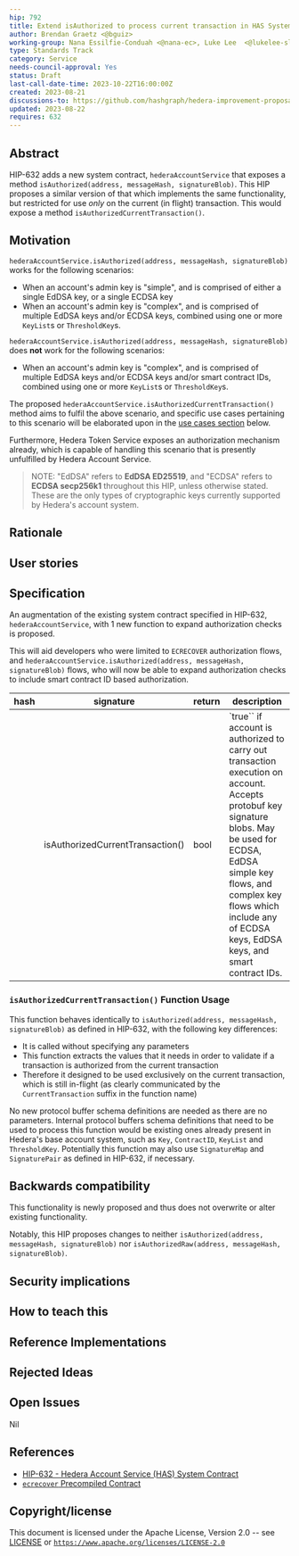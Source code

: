 ```yaml
---
hip: 792
title: Extend isAuthorized to process current transaction in HAS System Contract
author: Brendan Graetz <@bguiz>
working-group: Nana Essilfie-Conduah <@nana-ec>, Luke Lee  <@lukelee-sl>
type: Standards Track
category: Service
needs-council-approval: Yes
status: Draft
last-call-date-time: 2023-10-22T16:00:00Z
created: 2023-08-21
discussions-to: https://github.com/hashgraph/hedera-improvement-proposal/discussions/792
updated: 2023-08-22
requires: 632
---
```


## Abstract

<!-- a short (~200 word) description of the technical issue being addressed. -->

HIP-632 adds a new system contract, `hederaAccountService` that exposes a method `isAuthorized(address, messageHash, signatureBlob)`. This HIP proposes a similar version of that which implements the same functionality, but restricted for use *only* on the current (in flight) transaction. This would expose a method `isAuthorizedCurrentTransaction()`.

## Motivation

<!-- The motivation is critical for HIPs that want to change the Hedera codebase or ecosystem. It should clearly explain why the existing specification is inadequate to address the problem that the HIP solves. HIP submissions without sufficient motivation may be rejected outright. -->

`hederaAccountService.isAuthorized(address, messageHash, signatureBlob)` works for the following scenarios:

- When an account's admin key is "simple", and is comprised of either a single EdDSA key, or a single ECDSA key
- When an account's admin key is "complex", and is comprised of multiple EdDSA keys and/or  ECDSA keys, combined using one or more `KeyList`s or `ThresholdKey`s.

`hederaAccountService.isAuthorized(address, messageHash, signatureBlob)` does **not** work for the following scenarios:

- When an account's admin key is "complex", and is comprised of multiple EdDSA keys and/or  ECDSA keys and/or smart contract IDs, combined using one or more `KeyList`s or `ThresholdKey`s.

The proposed `hederaAccountService.isAuthorizedCurrentTransaction()` method aims to fulfil the above scenario, and specific use cases pertaining to this scenario will be elaborated upon in the [use cases section](#use-cases) below.

Furthermore, Hedera Token Service exposes an authorization mechanism already,
which is capable of handling this scenario that is presently unfulfilled by Hedera Account Service.
<!-- TODO links/ references that demonstrate this in HTS -->

> NOTE:
> "EdDSA" refers to **EdDSA ED25519**, and
> "ECDSA" refers to **ECDSA secp256k1** throughout this HIP, unless otherwise stated.
> These are the only types of cryptographic keys currently supported by Hedera's account system.

## Rationale

<!-- The rationale fleshes out the specification by describing why particular design decisions were made. It should describe alternate designs that were considered and related work, e.g., how the feature is supported in other languages. The rationale should provide evidence of consensus within the community and discuss important objections or concerns raised during the discussion. -->

## User stories

<!-- Provide a list of “user stories” to express how this feature, functionality, improvement, or tool will be used by the end user. Template for user story: “As (user persona), I want (to perform this action) so that (I can accomplish this goal).” -->

## Specification

<!-- The technical specification should describe the syntax and semantics of any new features. The specification should be detailed enough to allow competing, interoperable implementations for at least the current Hedera ecosystem. -->

An augmentation of the existing system contract specified in HIP-632, `hederaAccountService`, with 1 new function to expand authorization checks is proposed.

This will aid developers who were limited to `ECRECOVER` authorization flows, and `hederaAccountService.isAuthorized(address, messageHash, signatureBlob)` flows, who will now be able to expand authorization checks to include smart contract ID based authorization.

| hash | signature | return | description |
| --- | --- | --- | --- |
|  | isAuthorizedCurrentTransaction() | bool | `true`` if account is authorized to carry out transaction execution on account. Accepts protobuf key signature blobs. May be used for ECDSA, EdDSA simple key flows, and complex key flows which include any of ECDSA keys, EdDSA keys, and smart contract IDs. |

### `isAuthorizedCurrentTransaction()` Function Usage

This function behaves identically to `isAuthorized(address, messageHash, signatureBlob)` as defined in HIP-632, with the following key differences:

- It is called without specifying any parameters
- This function extracts the values that it needs in order to validate if a transaction is authorized from the current transaction
- Therefore it designed to be used exclusively on the current transaction, which is still in-flight (as clearly communicated by the `CurrentTransaction` suffix in the function name)

No new protocol buffer schema definitions are needed as there are no parameters. Internal protocol buffers schema definitions that need to be used to process this function would be existing ones already present in Hedera's base account system, such as `Key`, `ContractID`,  `KeyList` and `ThresholdKey`. Potentially this function may also use `SignatureMap` and `SignaturePair` as defined in HIP-632, if necessary.

## Backwards compatibility

<!-- All HIPs that introduce backward incompatibilities must include a section describing these incompatibilities and their severity. The HIP must explain how the author proposes to deal with these incompatibilities. HIP submissions without a sufficient backward compatibility treatise may be rejected outright. -->

This functionality is newly proposed and thus does not overwrite or alter existing functionality.

Notably, this HIP proposes changes to neither `isAuthorized(address, messageHash, signatureBlob)` nor `isAuthorizedRaw(address, messageHash, signatureBlob)`.

## Security implications

<!-- If there are security concerns in relation to the HIP, those concerns should be explicitly addressed to make sure reviewers of the HIP are aware of them. -->

## How to teach this

<!-- For a HIP that adds new functionality or changes interface behaviors, it is helpful to include a section on how to teach users, new and experienced, how to apply the HIP to their work. -->

## Reference Implementations

<!-- The reference implementation must be complete before any HIP is given the status of “Final”. The final implementation must include test code and documentation. -->

## Rejected Ideas

<!-- Throughout the discussion of a HIP, various ideas will be proposed which are not accepted. Those rejected ideas should be recorded along with the reasoning as to why they were rejected. This both helps record the thought process behind the final version of the HIP as well as preventing people from bringing up the same rejected idea again in subsequent discussions. In a way, this section can be thought of as a breakout section of the Rationale section that focuses specifically on why certain ideas were not ultimately pursued. -->

## Open Issues

<!-- While a HIP is in draft, ideas can come up which warrant further discussion. Those ideas should be recorded so people know that they are being thought about but do not have a concrete resolution. This helps make sure all issues required for the HIP to be ready for consideration are complete and reduces people duplicating prior discussions. -->

Nil

## References

<!-- A collection of URLs used as references through the HIP. -->

- [HIP-632 - Hedera Account Service (HAS) System Contract](../hip-632)
- [`ecrecover` Precompiled Contract](https://ethereum.github.io/execution-specs/autoapi/ethereum/frontier/vm/precompiled_contracts/ecrecover/index.html)

## Copyright/license

This document is licensed under the Apache License, Version 2.0 -- see [LICENSE](../LICENSE) or [`https://www.apache.org/licenses/LICENSE-2.0`](https://www.apache.org/licenses/LICENSE-2.0)
